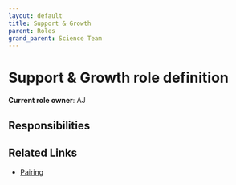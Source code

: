 ```yaml
---
layout: default
title: Support & Growth
parent: Roles
grand_parent: Science Team
---
```


# Support & Growth role definition

**Current role owner**: AJ

## Responsibilities

## Related Links

* [Pairing](/devismos/docs/sciteam/recurrent-activities/pairing)